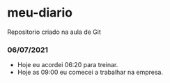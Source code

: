 # meu-diario
Repositorio criado na aula de Git

### 06/07/2021
- Hoje eu acordei 06:20 para treinar.
- Hoje as 09:00 eu comecei a trabalhar na empresa.
